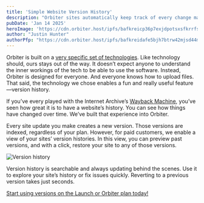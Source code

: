 ```yaml
---
title: 'Simple Website Version History'
description: "Orbiter sites automatically keep track of every change made, creating a rich version history. This allows you to see the past and revert anytime."
pubDate: 'Jan 14 2025'
heroImage: 'https://cdn.orbiter.host/ipfs/bafkreicp36p7exjdpotsxsfkrrfsyn3vmbursnqj7dg66t6ovmwn6sf7da'
author: "Justin Hunter"
authorPfp: "https://cdn.orbiter.host/ipfs/bafkreidafe5bjh7btrw42mjsd44mfkq5zamonfgxr2p5dlatwod66ltjxq"
---
```


Orbiter is built on a [very specific set of technologies](https://orbiter.host/blog/how-we-use-blockchain-behind-the-scenes). Like technology should, ours stays out of the way. It doesn’t expect anyone to understand the inner workings of the tech to be able to use the software. Instead, Orbiter is designed for everyone. And everyone knows how to upload files. That said, the technology we chose enables a fun and really useful feature—version history.

If you’ve every played with the Internet Archive’s [Wayback Machine](http://web.archive.org/), you’ve seen how great it is to have a website’s history. You can see how things have changed over time. We’ve built that experience into Orbiter.

Every site update you make creates a new version. Those versions are indexed, regardless of your plan. However, for paid customers, we enable a view of your sites’ version histories. In this view, you can preview past versions, and with a click, restore your site to any of those versions.

![Version history](https://cdn.orbiter.host/ipfs/bafkreicp36p7exjdpotsxsfkrrfsyn3vmbursnqj7dg66t6ovmwn6sf7da)

Version history is searchable and always updating behind the scenes. Use it to explore your site’s history or fix issues quickly. Reverting to a previous version takes just seconds.

[Start using versions on the Launch or Orbiter plan today!](https://orbiter.host)
